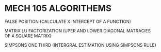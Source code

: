 # MECH 105 ALGORITHEMS

FALSE POSITION (CALCULATE X INTERCEPT OF A FUNCTION)

MATRIX LU FACTORIZATION (UPER AND LOWER DIAGONAL MATRACIES OF A SQUARE MATRIX)

SIMPSONS ONE THIRD (INTERGRAL ESTIMATION USING SIMPSONS RULE)
